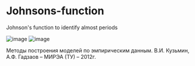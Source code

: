 # Johnsons-function
Johnson's function to identify almost periods

![image](https://user-images.githubusercontent.com/47636259/133142581-06f92f9d-ff0f-412c-9a1f-0579ba7cda8b.png)
![image](https://user-images.githubusercontent.com/47636259/132986117-5d86655b-95e2-40ec-8775-12252eb1085c.png)

Методы построения моделей по эмпирическим данным. В.И. Кузьмин, А.Ф. Гадзаов – МИРЭА (ТУ) – 2012г.
